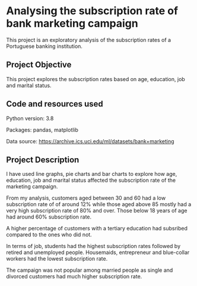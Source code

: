 # Analysing the subscription rate of bank marketing campaign
This project is an exploratory analysis of the subscription rates of a Portuguese banking institution.

## Project Objective
This project explores the subscription rates based on age, education, job and marital status. 

## Code and resources used
Python version: 3.8

Packages: pandas, matplotlib

Data source: https://archive.ics.uci.edu/ml/datasets/bank+marketing

## Project Description
I have used line graphs, pie charts and bar charts to explore how age, education, job and marital status affected the subscription rate of the marketing campaign. 

From my analysis, customers aged between 30 and 60 had a low subscription rate of of around 12% while those aged above 85 mostly had a very high subscription rate of 80% and over. Those below 18 years of age had around 60% subscription rate. 

A higher percentage of customers with a tertiary education had subsribed compared to the ones who did not. 

In terms of job, students had the highest subscription rates followed by retired and unemployed people. Housemaids, entrepreneur and blue-collar workers had the lowest subscription rate. 

The campaign was not popular among married people as single and divorced customers had much higher subscription rate. 
